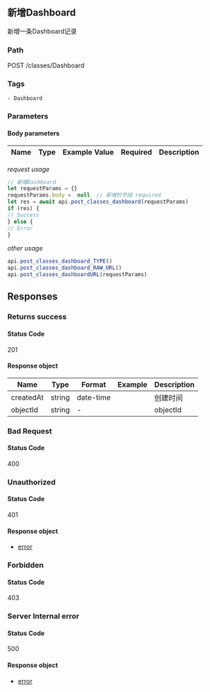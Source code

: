 ## 新增Dashboard

新增一条Dashboard记录
### Path
POST /classes/Dashboard

### Tags
    - Dashboard
### Parameters


#### Body parameters

| Name | Type | Example Value | Required | Description |
| ---- | ---- | ------------- | -------- | ----------- |
*request usage*
```javascript
// 新增Dashboard
let requestParams = {}
requestParams.body =  null  // 新增的字段 required
let res = await api.post_classes_dashboard(requestParams)
if (res) {
// Success
} else {
// Error
}
```
*other usage*
```javascript
api.post_classes_dashboard_TYPE()
api.post_classes_dashboard_RAW_URL()
api.post_classes_dashboardURL(requestParams)
```

## Responses
### Returns success

#### Status Code
201


#### Response object
| Name | Type | Format | Example | Description |
| ---- | ---- | ------ | ------- | ----------- |
| createdAt | string |  date-time  |  | 创建时间 |
| objectId | string |  -  |  | objectId |

### Bad Request

#### Status Code
400



### Unauthorized

#### Status Code
401


#### Response object
* [error](../models/error.md)

### Forbidden

#### Status Code
403



### Server Internal error

#### Status Code
500


#### Response object
* [error](../models/error.md)


